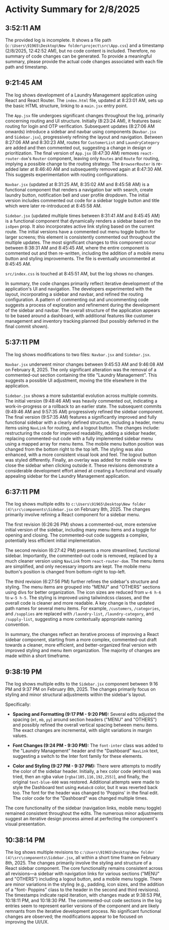 # Activity Summary for 2/8/2025

## 3:52:11 AM
The provided log is incomplete.  It shows a file path (`c:\Users\91965\Desktop\New folder\project\src\App.css`) and a timestamp (2/8/2025, 12:42:52 AM), but no code content is included. Therefore, no summary of code changes can be generated.  To provide a meaningful summary, please provide the actual code changes associated with each file path and timestamp.


## 9:21:45 AM
The log shows development of a Laundry Management application using React and React Router.  The `index.html` file, updated at 8:23:01 AM, sets up the basic HTML structure, linking to a `main.jsx` entry point.

The `App.jsx` file undergoes significant changes throughout the log, primarily concerning routing and UI structure. Initially (8:23:24 AM), it features basic routing for login and OTP verification.  Subsequent updates (8:27:06 AM onwards) introduce a sidebar and navbar using components (`Navbar.jsx` and `Sidebar.jsx`), progressively refining the layout and navigation. Between 8:27:06 AM and 8:30:23 AM,  routes for `CustomerList` and `LaundryCategory` are added and then commented out, suggesting a change in design or prioritization. The final version of `App.jsx` (8:47:30 AM) removes `react-router-dom`'s `Router` component, leaving only `Routes` and `Route` for routing, implying a possible change to the routing strategy.  The `BrowserRouter` is re-added later at 8:46:40 AM and subsequently removed again at 8:47:30 AM. This suggests experimentation with routing configurations.

`Navbar.jsx` (updated at 8:31:25 AM, 8:35:02 AM and 8:45:58 AM) is a functional component that renders a navigation bar with search, create laundry button, notification bell and user profile dropdown.  The initial version includes commented out code for a sidebar toggle button and title which were later re-introduced at 8:45:58 AM.

`Sidebar.jsx` (updated multiple times between 8:31:41 AM and 8:45:45 AM) is a functional component that dynamically renders a sidebar based on the `isOpen` prop.  It also incorporates active link styling based on the current route.  The initial versions have a commented out menu toggle button for larger screens; this element is consistently commented out throughout the multiple updates.  The most significant changes to this component occur between 8:38:31 AM and 8:45:45 AM, where the entire component is commented out and then re-written, including the addition of a mobile menu button and styling improvements. The file is eventually uncommented at 8:45:45 AM.

`src/index.css` is touched at 8:45:51 AM, but the log shows no changes.

In summary, the code changes primarily reflect iterative development of the application's UI and navigation.  The developers experimented with the layout, incorporating a sidebar and navbar, and refined the routing configuration.  A pattern of commenting out and uncommenting code suggests a process of exploration and refinement during the development of the sidebar and navbar.  The overall structure of the application appears to be based around a dashboard, with additional features like customer management and inventory tracking planned (but possibly deferred in the final commit shown).


## 5:37:11 PM
The log shows modifications to two files: `Navbar.jsx` and `Sidebar.jsx`.

`Navbar.jsx` underwent minor changes between 9:45:53 AM and 9:46:08 AM on February 8, 2025.  The only significant alteration was the removal of a commented-out section containing the title "Laundry Management". This suggests a possible UI adjustment, moving the title elsewhere in the application.


`Sidebar.jsx` shows a more substantial evolution across multiple commits. The initial version (9:48:46 AM) was heavily commented out, indicating a work-in-progress or a rollback to an earlier state.  The subsequent commits (9:49:46 AM and 9:57:35 AM) progressively refined the sidebar component.  The final version (9:57:35 AM) features a significantly improved and fully functional sidebar with a clearly defined structure, including a header, menu items using `NavLink` for routing, and a logout button. The changes include:  restructuring the code for improved readability, adding a sidebar header,  replacing commented-out code with a fully implemented sidebar menu using a mapped array for menu items. The mobile menu button position was changed from the bottom right to the top left.  The styling was also enhanced, with a more consistent visual look and feel.  The logout button was styled differently.  Finally, an overlay was added for mobile view to close the sidebar when clicking outside it.  These revisions demonstrate a considerable development effort aimed at creating a functional and visually appealing sidebar for the Laundry Management application.


## 6:37:11 PM
The log shows multiple edits to `c:\Users\91965\Desktop\New folder (4)\src\components\Sidebar.jsx` on February 8th, 2025.  The changes primarily involve refining a React component for a sidebar menu.

The first revision (6:26:26 PM) shows a commented-out, more extensive initial version of the sidebar, including many menu items and a toggle for opening and closing.  The commented-out code suggests a complex, potentially less efficient initial implementation.

The second revision (6:27:42 PM) presents a more streamlined, functional sidebar.  Importantly, the commented-out code is removed, replaced by a much cleaner version using `NavLink` from `react-router-dom`. The menu items are simplified, and only necessary imports are kept.  The mobile menu button's position is changed from bottom-right to top-left.

The third revision (6:27:56 PM) further refines the sidebar's structure and styling.  The menu items are grouped into "MENU" and "OTHERS" sections using divs for better organization.  The icon sizes are reduced from `w-6 h-6` to `w-5 h-5`. The styling is improved using tailwindcss classes,  and the overall code is cleaner and more readable.  A key change is the updated path names for several menu items.  For example, `/customers`, `/categories`, and `/supplies` are replaced with `/laundry-list`, `/laundry-category`, and `/supply-list`, suggesting a more contextually appropriate naming convention.

In summary, the changes reflect an iterative process of improving a React sidebar component, starting from a more complex, commented-out draft towards a cleaner, more efficient, and better-organized final version with improved styling and menu item organization.  The majority of changes are made within a short timeframe.


## 9:38:19 PM
The log shows multiple edits to the `Sidebar.jsx` component between 9:16 PM and 9:37 PM on February 8th, 2025.  The changes primarily focus on styling and minor structural adjustments within the sidebar's layout.

Specifically:

* **Spacing and Formatting (9:17 PM - 9:20 PM):**  Several edits adjusted the spacing (`mt`, `mb`, `py`) around section headers ("MENU" and "OTHERS") and possibly refined the overall vertical spacing between menu items.  The exact changes are incremental, with slight variations in margin values.

* **Font Changes (9:24 PM - 9:30 PM):** The `font-inter` class was added to the "Laundry Management" header and the "Dashboard"  `NavLink` text, suggesting a switch to the Inter font family for these elements.

* **Color and Styling (9:27 PM - 9:37 PM):**  There were attempts to modify the color of the sidebar header. Initially, a hex color code (`#6974c0`) was tried, then an rgba value (`rgba(105,116,192,255)`), and finally, the original `text-blue-600` was restored.  Additional attempts were made to style the Dashboard text using `#a6abc8` color, but it was reverted back too.  The font for the header was changed to 'Poppins' in the final edit.  The color code for the "Dashboard" was changed multiple times.

The core functionality of the sidebar (navigation links, mobile menu toggle) remained consistent throughout the edits. The numerous minor adjustments suggest an iterative design process aimed at perfecting the component's visual presentation.


## 10:38:14 PM
The log shows multiple revisions to `c:\Users\91965\Desktop\New folder (4)\src\components\Sidebar.jsx`, all within a short time frame on February 8th, 2025.  The changes primarily involve the styling and structure of a React sidebar component.  The core functionality remains consistent across all revisions—a sidebar with navigation links for various sections ("MENU" and "OTHERS") including a logout button, and a mobile menu toggle.  There are minor variations in the styling (e.g., padding, icon sizes, and the addition of a "font- Poppins" class to the header in the second and third revisions).  The timestamps indicate rapid iteration, with changes made at 9:38:53 PM, 10:18:11 PM, and 10:18:30 PM.  The commented-out code sections in the log entries seem to represent earlier versions of the component and are likely remnants from the iterative development process.  No significant functional changes are observed; the modifications appear to be focused on improving the UI/UX.
